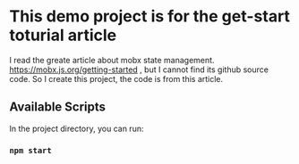# This demo project is for the get-start toturial article
I read the greate article about mobx state management.
https://mobx.js.org/getting-started , but I cannot find its github source code. So I create this project, the code is from this article.

## Available Scripts

In the project directory, you can run:

### `npm start`


